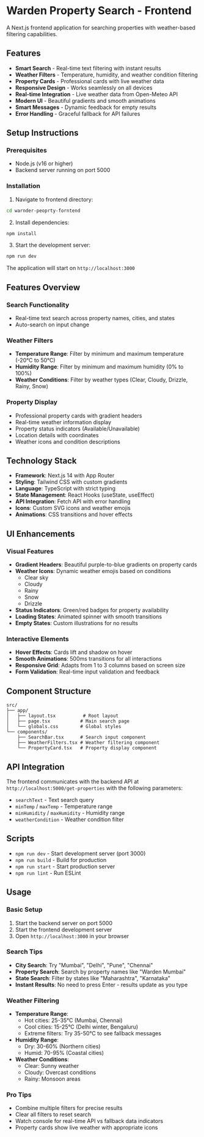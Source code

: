 # Warden Property Search - Frontend

A Next.js frontend application for searching properties with weather-based filtering capabilities.

## Features

- **Smart Search** - Real-time text filtering with instant results
- **Weather Filters** - Temperature, humidity, and weather condition filtering
- **Property Cards** - Professional cards with live weather data
- **Responsive Design** - Works seamlessly on all devices
- **Real-time Integration** - Live weather data from Open-Meteo API
- **Modern UI** - Beautiful gradients and smooth animations
- **Smart Messages** - Dynamic feedback for empty results
- **Error Handling** - Graceful fallback for API failures

## Setup Instructions

### Prerequisites
- Node.js (v16 or higher)
- Backend server running on port 5000

### Installation

1. Navigate to frontend directory:
```bash
cd warnder-peoprty-forntend
```

2. Install dependencies:
```bash
npm install
```

3. Start the development server:
```bash
npm run dev
```

The application will start on `http://localhost:3000`

## Features Overview

### Search Functionality
- Real-time text search across property names, cities, and states
- Auto-search on input change

### Weather Filters
- **Temperature Range**: Filter by minimum and maximum temperature (-20°C to 50°C)
- **Humidity Range**: Filter by minimum and maximum humidity (0% to 100%)
- **Weather Conditions**: Filter by weather types (Clear, Cloudy, Drizzle, Rainy, Snow)

### Property Display
- Professional property cards with gradient headers
- Real-time weather information display
- Property status indicators (Available/Unavailable)
- Location details with coordinates
- Weather icons and condition descriptions

## Technology Stack

- **Framework**: Next.js 14 with App Router
- **Styling**: Tailwind CSS with custom gradients
- **Language**: TypeScript with strict typing
- **State Management**: React Hooks (useState, useEffect)
- **API Integration**: Fetch API with error handling
- **Icons**: Custom SVG icons and weather emojis
- **Animations**: CSS transitions and hover effects

## UI Enhancements 

### Visual Features
- **Gradient Headers**: Beautiful purple-to-blue gradients on property cards
- **Weather Icons**: Dynamic weather emojis based on conditions
  -  Clear sky
  -  Cloudy
  -  Rainy
  -  Snow
  -  Drizzle
- **Status Indicators**: Green/red badges for property availability
- **Loading States**: Animated spinner with smooth transitions
- **Empty States**: Custom illustrations for no results

### Interactive Elements
- **Hover Effects**: Cards lift and shadow on hover
- **Smooth Animations**: 500ms transitions for all interactions
- **Responsive Grid**: Adapts from 1 to 3 columns based on screen size
- **Form Validation**: Real-time input validation and feedback

## Component Structure

```
src/
├── app/
│   ├── layout.tsx          # Root layout
│   ├── page.tsx           # Main search page
│   └── globals.css        # Global styles
└── components/
    ├── SearchBar.tsx      # Search input component
    ├── WeatherFilters.tsx # Weather filtering component
    └── PropertyCard.tsx   # Property display component
```

## API Integration

The frontend communicates with the backend API at `http://localhost:5000/get-properties` with the following parameters:

- `searchText` - Text search query
- `minTemp` / `maxTemp` - Temperature range
- `minHumidity` / `maxHumidity` - Humidity range  
- `weatherCondition` - Weather condition filter

## Scripts

- `npm run dev` - Start development server (port 3000)
- `npm run build` - Build for production
- `npm run start` - Start production server
- `npm run lint` - Run ESLint

## Usage

### Basic Setup
1. Start the backend server on port 5000
2. Start the frontend development server
3. Open `http://localhost:3000` in your browser

### Search Tips 
- **City Search**: Try "Mumbai", "Delhi", "Pune", "Chennai"
- **Property Search**: Search by property names like "Warden Mumbai"
- **State Search**: Filter by states like "Maharashtra", "Karnataka"
- **Instant Results**: No need to press Enter - results update as you type

### Weather Filtering 
- **Temperature Range**: 
  - Hot cities: 25-35°C (Mumbai, Chennai)
  - Cool cities: 15-25°C (Delhi winter, Bengaluru)
  - Extreme filters: Try 35-50°C to see fallback messages
- **Humidity Range**: 
  - Dry: 30-60% (Northern cities)
  - Humid: 70-95% (Coastal cities)
- **Weather Conditions**: 
  - Clear: Sunny weather
  - Cloudy: Overcast conditions
  - Rainy: Monsoon areas

### Pro Tips 
- Combine multiple filters for precise results
- Clear all filters to reset search
- Watch console for real-time API vs fallback data indicators
- Property cards show live weather with appropriate icons